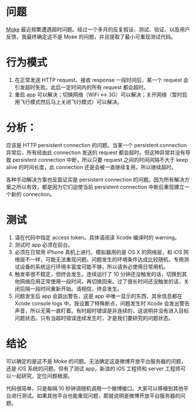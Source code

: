 # 问题
[Moke](http://moke.com/moke/) 最近频繁遭遇超时问题。经过一个多月的反复假设、测试、验证、以及用户反馈，我最终确定这不是 Moke 的问题，并且提取了最小可重现测试代码。

# 行为模式
1. 在正常发送 HTTP request、接收 response 一段时间后，某一个 request 会引发超时失败。此后一定时间内的所有 request 都会超时。
2. 重启 app 可以解决；切换网络（WiFi <-> 3G）可以解决；关开网络（暂时启用飞行模式然后马上关闭飞行模式）可以解决。

# 分析：
应该是 HTTP persistent connection 的问题。当某一个 persistent connection 异常后，所有经由此 connection 发送的 request 都会超时。但这种异常并没有导致 persistent connection 中断，所以只要 request 之间的时间间隔不大于 keep alive 的时间长度，此 connection 还是会被一直继续复用，所以继续超时。

各种手动解决方案也反面证实是 persistent connection 的问题。因为所有解决方案之所以有效，都是因为它们迫使当前 persistent connection 中断后重现建立一个新的 connection。

# 测试
1. 请在代码中指定 access token。具体请阅读 Xcode 编译时的 warning。
2. 测试时 app 必须在前台。
3. 必须在日常用 iPhone 真机上进行。模拟器用的是 OS X 的网络层，和 iOS 网络层不一样，可能无法重现问题。问题发生的环境条件达成比较随机，专用测试设备的系统运行环境丰富度可能不够，所以请务必使用日常用机。
4. 触发率很不稳定，但终会发生。连续运行了 10 分钟还没触发的话，切换到其他网络应用正常使用一段时间，再切换回来。过了很长时间还没触发的话，关闭后隔一段时间重新开始。请相信，终会发生。
5. 问题发生后 app 会跳出警告，这是 app 中唯一显示的东西，其余信息都在 Xcode console logs 中。我设置了特殊断点，问题发生时 Xcode 会发出警告声音，所以无需一直盯着。有时超时错误是非连续的，这说明并没有进入目标问题状态。只有当超时错误连续发生时，才是我们要研究的问题状态。

# 结论
可以确定的是这不是 Moke 的问题。无法确定这是微博开放平台服务器的问题，还是 iOS 系统的问题。但有了测试 app，新浪的 iOS 工程师和 server 工程师可以一起研究，定位问题根源。

代码很简单，只是每隔 10 秒钟调随机调用一个微博接口。大家可以移植到其他平台进行测试。如果其他平台也能重现问题，那就说明是微博开放平台服务器的问题。

